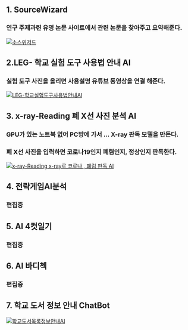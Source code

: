 ## 1. SourceWizard 
### 연구 주제과련 유명 논문 사이트에서 관련 논문을 찾아주고 요약해준다.

[![소스위저드](http://img.youtube.com/vi/Rk17Iwzrx1I/0.jpg)](https://youtu.be/Rk17Iwzrx1I)

## 2.LEG- 학교 실험 도구 사용법 안내 AI
### 실험 도구 사진을 올리면 사용설명 유튜브 동영상을 연결 해준다.

[![LEG-학교실험도구사용법안내AI](http://img.youtube.com/vi/iHPXaxwB554/0.jpg)](https://youtu.be/iHPXaxwB554)

## 3. x-ray-Reading 폐 X선 사진 분석 AI
### GPU가 있는 노트북 없어 PC방에 가서 ... X-ray 판독 모델을 만든다.
### 폐 X선 사진을 입력하면  코로나19인지 폐렴인지, 정상인지 판독한다.

[![x-ray-Reading  x-ray로 코로나 , 폐럼 판독 AI](http://img.youtube.com/vi/GUhsl1ORBlY/0.jpg)](https://youtu.be/GUhsl1ORBlY)

## 4. 전략게임AI분석
### 편집중

## 5. AI 4컷일기
### 편집중

## 6. AI	바디첵
### 편집중

## 7. 학교 도서 정보 안내 ChatBot
[![학교도서목록정보안내AI](http://img.youtube.com/vi/56HiC3tpujo/0.jpg)](https://youtu.be/56HiC3tpujo)


